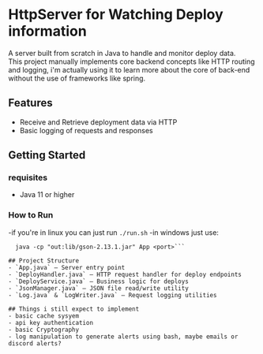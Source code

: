 # HttpServer for Watching Deploy information

A server built from scratch in Java to handle and monitor deploy data.  
This project manually implements core backend concepts like HTTP routing and logging, i'm actually using it to 
learn more about the core of back-end without the use of frameworks like spring.

## Features
- Receive and Retrieve deployment data via HTTP 
- Basic logging of requests and responses

## Getting Started
### requisites
- Java 11 or higher
  
### How to Run
  -if you're in linux you can just run
   ```./run.sh```
  -in windows just use:
  ```javac -cp lib/gson-2.13.1.jar -d out $(find src -name "*.java")
    java -cp "out:lib/gson-2.13.1.jar" App <port>```

## Project Structure
- `App.java` — Server entry point
- `DeployHandler.java` — HTTP request handler for deploy endpoints
- `DeployService.java` — Business logic for deploys
- `JsonManager.java` — JSON file read/write utility
- `Log.java` & `LogWriter.java` — Request logging utilities

## Things i still expect to implement
  - basic cache sysyem
  - api key authentication
  - basic Cryptography
  - log manipulation to generate alerts using bash, maybe emails or discord alerts?
